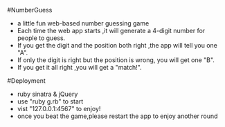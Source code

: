 #NumberGuess
* a little fun web-based number guessing game 
* Each time the web app starts ,it will generate a 4-digit number for people to guess.
* If you get the digit and the position both right ,the app will tell you one "A".
* If only the digit is right but the position is wrong,
you will get one "B".
* If you get it all right ,you will get a "match!".

#Deployment
* ruby sinatra & jQuery
* use "ruby g.rb" to start
* vist "127.0.0.1:4567" to enjoy!
* once you beat the game,please restart the app to enjoy another round